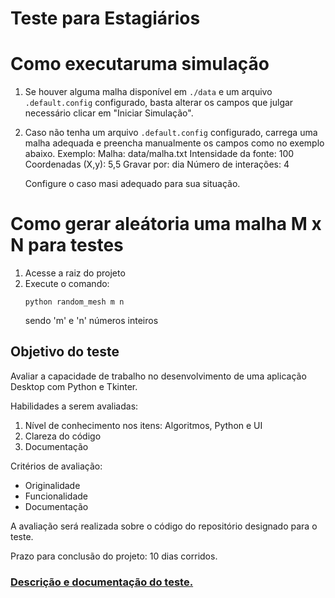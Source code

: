# Teste para Estagiários #

# Como executaruma simulação
1. Se houver alguma malha disponível em ```./data``` e um arquivo ```.default.config``` configurado, basta alterar os campos que julgar necessário clicar em "Iniciar Simulação".
2. Caso não tenha um arquivo ```.default.config``` configurado, carrega uma malha adequada e preencha manualmente os campos como no exemplo abaixo.
    Exemplo: 
    Malha: data/malha.txt
    Intensidade da fonte: 100
    Coordenadas (X,y): 5,5
    Gravar por: dia
    Número de interações: 4

    Configure o caso masi adequado para sua situação.

# Como gerar aleátoria uma malha M x N para testes
1. Acesse a raiz do projeto
2. Execute o comando:
    ```
    python random_mesh m n
    ```
    sendo 'm' e 'n' números inteiros

## Objetivo do teste ##

Avaliar a capacidade de trabalho no desenvolvimento de uma aplicação
Desktop com Python e Tkinter.

Habilidades a serem avaliadas:

1.  Nível de conhecimento nos itens: Algoritmos, Python e UI
2.  Clareza do código
3.  Documentação

Critérios de avaliação:

*  Originalidade
*  Funcionalidade
*  Documentação


A avaliação será realizada sobre o código do repositório
designado para o teste.

Prazo para conclusão do projeto: 10 dias corridos.

### [Descrição e documentação do teste.](Documentation/instrucoes_para_o_teste.pdf)
